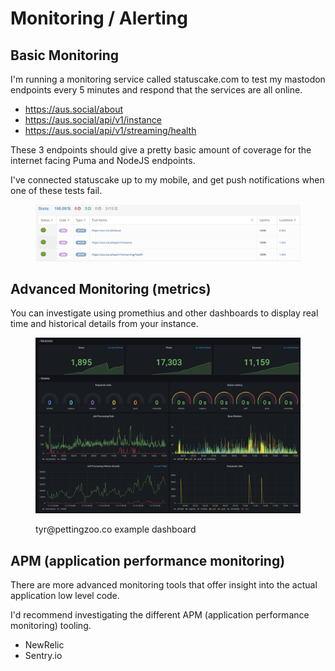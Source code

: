 # Monitoring / Alerting

## Basic Monitoring

I'm running a monitoring service called statuscake.com to test my mastodon endpoints every 5 minutes and respond that the services are all online.

* https://aus.social/about
* https://aus.social/api/v1/instance
* https://aus.social/api/v1/streaming/health

These 3 endpoints should give a pretty basic amount of coverage for the internet facing Puma and NodeJS endpoints.&#x20;

I've connected statuscake up to my mobile, and get push notifications when one of these tests fail.

<figure><img src="../.gitbook/assets/image (14).png" alt=""><figcaption></figcaption></figure>

## Advanced Monitoring (metrics)

You can investigate using promethius and other dashboards to display real time and historical details from your instance.

<figure><img src="../.gitbook/assets/image.png" alt=""><figcaption><p>tyr@pettingzoo.co example dashboard</p></figcaption></figure>

## APM (application performance monitoring)

There are more advanced monitoring tools that offer insight into the actual application low level code.&#x20;

I'd recommend investigating the different APM (application performance monitoring) tooling.

* NewRelic
* Sentry.io

